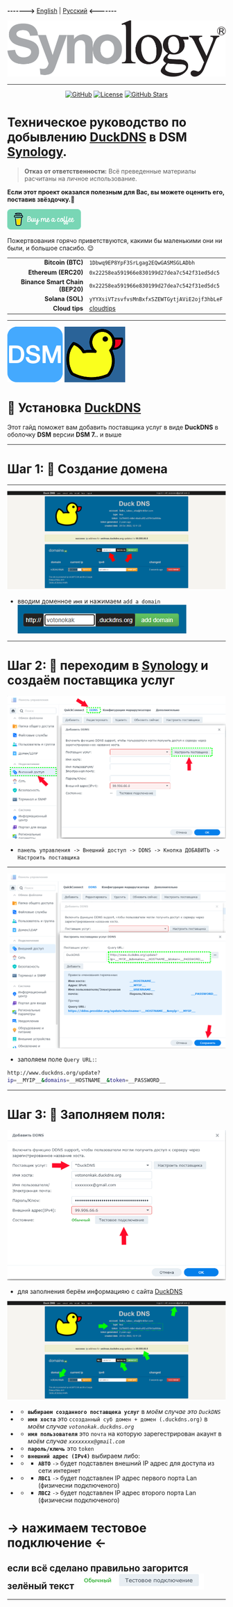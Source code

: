 **------->** [English](/README_en_EN.md) | [Русский](/README.md) **<-------**

<p align="center">
  <picture>
    <source media="(prefers-color-scheme: dark)" srcset="./media/logo-dark.png">
    <img alt="Project Logo" src="./media/logo-light.png" width="512" height="auto">
  </picture>
</p>

---

<div align="center">

[![GitHub](https://img.shields.io/badge/GitHub-blue?style=flat&logo=github)](https://github.com/AnikBeris)
[![License](https://img.shields.io/badge/License-purple?style=flat&logo=github)](https://github.com/AnikBeris/n8n-docker/blob/main/LICENSE.md)
[![GitHub Stars](https://img.shields.io/github/stars/your-repo?style=flat&logo=github&label=Звёзды&color=orange)](https://github.com/AnikBeris)

</div>

# Техническое руководство по добывлению [DuckDNS](https://www.duckdns.org) в DSM [Synology](https://www.synology.com/).




> **Отказ от ответственности:** Всё преведенные материалы расчитаны на личное использование.

**Если этот проект оказался полезным для Вас, вы можете оценить его, поставив звёздочку.**:star2:

<p align="left">
  <a href="https://pay.cloudtips.ru/p/7249ba98" target="_blank">
    <img src="./media/buymeacoffe.png" alt="Image">
  </a>
</p>

Пожертвования горячо приветствуются, какими бы маленькими они ни были, и большое спасибо. 😌

| | |
|-------------:|:-------------|
| **Bitcoin (BTC)** |`1Dbwq9EP8YpF3SrLgag2EQwGASMSGLADbh`|
| **Ethereum (ERC20)** | `0x22258ea591966e830199d27dea7c542f31ed5dc5`|
| **Binance Smart Chain (BEP20)** | `0x22258ea591966e830199d27dea7c542f31ed5dc5`|
| **Solana (SOL)** | `yYYXsiVTzsvfvsMnBxfxSZEWTGytjAViE2ojf3hbLeF`|
| **Cloud tips** | [cloudtips](https://pay.cloudtips.ru/p/7249ba98) |
---

  <picture>
    <img alt="Project Logo" src="./media/logo-dsm.png" width="128" height="auto">
    <img alt="Project Logo" src="./media/logo-DuckDns.png" width="140" height="auto">
  </picture>


# 🚀 Установка [DuckDNS](https://www.duckdns.org)


Этот гайд поможет вам добавить поставщика услуг в виде **DuckDNS** в оболочку **DSM** версии **DSM 7..** и выше

---

# Шаг 1: 📌 Создание домена
---
![//](./media/DuckDNS_Synology_1.png)

- вводим доменное `имя` и нажимаем `add a domain`
![//](./media/DuckDNS_Synology_1-2.png)

---

# Шаг 2: 📌 переходим в [Synology](https://www.synology.com/) и создаём поставщика услуг

![//](./media/DuckDNS_Synology_3.png)

- `панель управления -> Внешний доступ -> DDNS -> Кнопка ДОБАВИТЬ -> Настроить поставщика`

---

![//](./media/DuckDNS_Synology_4.png)

- заполяем поле `Query URL:`:

```bash
http://www.duckdns.org/update?
ip=__MYIP__&domains=__HOSTNAME__&token=__PASSWORD__

```

---

# Шаг 3: 📌 Заполняем поля:

![//](./media/DuckDNS_Synology_5.png)

- для заполнения берём информацияю с сайта [DuckDNS](https://www.duckdns.org)

![//](./media/DuckDNS_Synology_2.png)

- - **`выбираем созданного поставщека услуг`** в *моём случае это `DuckDNS`*
- - **`имя хоста`** это `cсозданный суб домен + домен (.duckdns.org)` в *моём случае `votonokak.duckdns.org`*
- - **`имя пользователя`** это `почта` на которую зарегестрирован акаунт в *моём случае `xxxxxxxx@gmail.com`*
- - **`пароль/ключь`** это `token`
- - **`внешний адрес (IPv4)`** выбираем либо:
- - - **`АВТО`** `->` будет подставлен внешний IP адрес для доступа из сети интернет
- - - **`ЛВС1`** `->` будет подставлен IP адрес первого порта Lan (физичесни подключеного)
- - - **`ЛВС2`** `->` будет подставлен IP адрес второго порта Lan (физичесни подключеного)

# -> **нажимаем тестовое подключение** <-
если всё сделано правильно загорится зелёный текст ![//](./media/DuckDNS_Synology_6.png)
---

---
